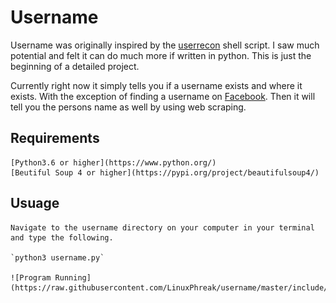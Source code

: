 # Username
Username was originally inspired by the [userrecon](https://github.com/thelinuxchoice/userrecon) shell script. I saw much potential and felt it can do much more if written in python. This is just the beginning of a detailed project. 

Currently right now it simply tells you if a username exists and where it exists. With the exception of finding a username on [Facebook](https://www.facebook.com/onlytechmeout/). Then it will tell you the persons name as well by using web scraping.

## Requirements

	[Python3.6 or higher](https://www.python.org/)
	[Beutiful Soup 4 or higher](https://pypi.org/project/beautifulsoup4/)

## Usuage
	Navigate to the username directory on your computer in your terminal and type the following. 

	`python3 username.py`

	![Program Running](https://raw.githubusercontent.com/LinuxPhreak/username/master/include/program.png)